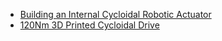 - [Building an Internal Cycloidal Robotic Actuator](https://youtu.be/GakFB8Tdd98)
- [120Nm 3D Printed Cycloidal Drive](https://youtu.be/ZUi7jBwxh0g)
